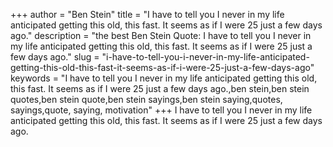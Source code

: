 +++
author = "Ben Stein"
title = "I have to tell you I never in my life anticipated getting this old, this fast. It seems as if I were 25 just a few days ago."
description = "the best Ben Stein Quote: I have to tell you I never in my life anticipated getting this old, this fast. It seems as if I were 25 just a few days ago."
slug = "i-have-to-tell-you-i-never-in-my-life-anticipated-getting-this-old-this-fast-it-seems-as-if-i-were-25-just-a-few-days-ago"
keywords = "I have to tell you I never in my life anticipated getting this old, this fast. It seems as if I were 25 just a few days ago.,ben stein,ben stein quotes,ben stein quote,ben stein sayings,ben stein saying,quotes, sayings,quote, saying, motivation"
+++
I have to tell you I never in my life anticipated getting this old, this fast. It seems as if I were 25 just a few days ago.
